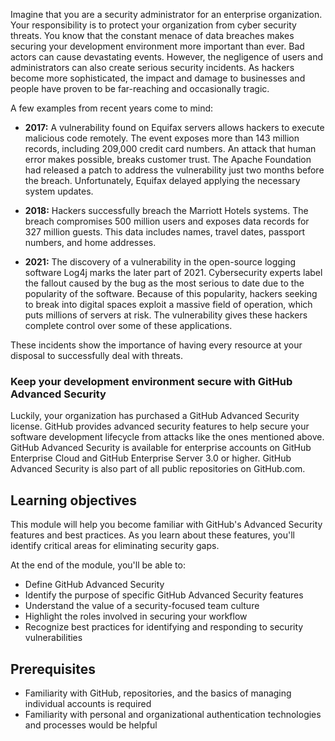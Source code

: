 Imagine that you are a security administrator for an enterprise organization. Your responsibility is to protect your organization from cyber security threats. You know that the constant menace of data breaches makes securing your development environment more important than ever. Bad actors can cause devastating events. However, the negligence of users and administrators can also create serious security incidents. As hackers become more sophisticated, the impact and damage to businesses and people have proven to be far-reaching and occasionally tragic.

A few examples from recent years come to mind:

- **2017:** A vulnerability found on Equifax servers allows hackers to execute malicious code remotely. The event exposes more than 143 million records, including 209,000 credit card numbers. An attack that human error makes possible, breaks customer trust. The Apache Foundation had released a patch to address the vulnerability just two months before the breach. Unfortunately, Equifax delayed applying the necessary system updates.

- **2018:** Hackers successfully breach the Marriott Hotels systems. The breach compromises 500 million users and exposes data records for 327 million guests. This data includes names, travel dates, passport numbers, and home addresses.

- **2021:** The discovery of a vulnerability in the open-source logging software Log4j marks the later part of 2021. Cybersecurity experts label the fallout caused by the bug as the most serious to date due to the popularity of the software. Because of this popularity, hackers seeking to break into digital spaces exploit a massive field of operation, which puts millions of servers at risk. The vulnerability gives these hackers complete control over some of these applications.

These incidents show the importance of having every resource at your disposal to successfully deal with threats.

### Keep your development environment secure with GitHub Advanced Security

Luckily, your organization has purchased a GitHub Advanced Security license. GitHub provides advanced security features to help secure your software development lifecycle from attacks like the ones mentioned above. GitHub Advanced Security is available for enterprise accounts on GitHub Enterprise Cloud and GitHub Enterprise Server 3.0 or higher. GitHub Advanced Security is also part of all public repositories on GitHub.com.

## Learning objectives

This module will help you become familiar with GitHub's Advanced Security features and best practices. As you learn about these features, you'll identify critical areas for eliminating security gaps.

At the end of the module, you'll be able to:

- Define GitHub Advanced Security
- Identify the purpose of specific GitHub Advanced Security features
- Understand the value of a security-focused team culture
- Highlight the roles involved in securing your workflow
- Recognize best practices for identifying and responding to security vulnerabilities

## Prerequisites

- Familiarity with GitHub, repositories, and the basics of managing individual accounts is required
- Familiarity with personal and organizational authentication technologies and processes would be helpful